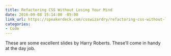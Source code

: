 ```yaml
---
title: Refactoring CSS Without Losing Your Mind
date: 2016-09-08 15:14:00 -05:00
link_url: https://speakerdeck.com/csswizardry/refactoring-css-without-losing-your-mind
categories:
- Code
---
```


These are some excellent slides by Harry Roberts. These’ll come in handy at the day job.
